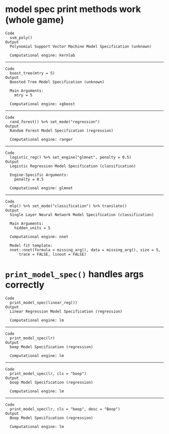 # model spec print methods work (whole game)

    Code
      svm_poly()
    Output
      Polynomial Support Vector Machine Model Specification (unknown)
      
      Computational engine: kernlab 
      

---

    Code
      boost_tree(mtry = 5)
    Output
      Boosted Tree Model Specification (unknown)
      
      Main Arguments:
        mtry = 5
      
      Computational engine: xgboost 
      

---

    Code
      rand_forest() %>% set_mode("regression")
    Output
      Random Forest Model Specification (regression)
      
      Computational engine: ranger 
      

---

    Code
      logistic_reg() %>% set_engine("glmnet", penalty = 0.5)
    Output
      Logistic Regression Model Specification (classification)
      
      Engine-Specific Arguments:
        penalty = 0.5
      
      Computational engine: glmnet 
      

---

    Code
      mlp() %>% set_mode("classification") %>% translate()
    Output
      Single Layer Neural Network Model Specification (classification)
      
      Main Arguments:
        hidden_units = 5
      
      Computational engine: nnet 
      
      Model fit template:
      nnet::nnet(formula = missing_arg(), data = missing_arg(), size = 5, 
          trace = FALSE, linout = FALSE)

# `print_model_spec()` handles args correctly

    Code
      print_model_spec(linear_reg())
    Output
      Linear Regression Model Specification (regression)
      
      Computational engine: lm 
      

---

    Code
      print_model_spec(lr)
    Output
      beep Model Specification (regression)
      
      Computational engine: lm 
      

---

    Code
      print_model_spec(lr, cls = "boop")
    Output
      boop Model Specification (regression)
      
      Computational engine: lm 
      

---

    Code
      print_model_spec(lr, cls = "boop", desc = "Boop")
    Output
      Boop Model Specification (regression)
      
      Computational engine: lm 
      

